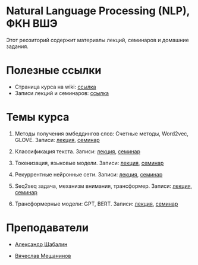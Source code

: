 # Natural Language Processing (NLP), ФКН ВШЭ

Этот реозиторий содержит материалы лекций, семинаров и домашние задания.

# Полезные ссылки

* Страница курса на wiki: [ссылка](http://wiki.cs.hse.ru/Глубинное_обучение_для_текстовых_данных_23/24)
* Записи лекций и семинаров: [ссылка](https://www.youtube.com/playlist?list=PLEwK9wdS5g0pc4NeOQqGLPcxmBHGUjnWB)

# Темы курса

1. Методы получения эмбеддингов слов: Счетные методы, Word2vec, GLOVE. Записи: [лекция](https://www.youtube.com/watch?v=Ji68egxAWgw), [семинар](https://www.youtube.com/watch?v=My80O5Vx6fs&list=PLEwK9wdS5g0pc4NeOQqGLPcxmBHGUjnWB&index=2)

1. Классификация текста. Записи: [лекция](https://www.youtube.com/watch?v=mNs0_icYp4I), [семинар](https://www.youtube.com/watch?v=FFmsejByamQ&list=PLEwK9wdS5g0pc4NeOQqGLPcxmBHGUjnWB&index=4)

1. Токенизация, языковые модели. Записи: [лекция](https://www.youtube.com/watch?v=_WPXfEAsbTE), [семинар](https://www.youtube.com/watch?v=RrdYiCs2-zI&list=PLEwK9wdS5g0pc4NeOQqGLPcxmBHGUjnWB&index=6)

1. Рекуррентные нейронные сети. Записи: [лекция](https://www.youtube.com/watch?v=9BBGEMI50O8&list=PLEwK9wdS5g0pc4NeOQqGLPcxmBHGUjnWB&index=7), [семинар](https://www.youtube.com/watch?v=6ojpRmCea0M&list=PLEwK9wdS5g0pc4NeOQqGLPcxmBHGUjnWB&index=8)

1. Seq2seq задача, механизм внимания, трансформер. Записи: [лекция](https://www.youtube.com/watch?v=0_t0-uvihJ0&list=PLEwK9wdS5g0pc4NeOQqGLPcxmBHGUjnWB&index=10), [семинар](https://www.youtube.com/watch?v=E1btQgjPt2o&list=PLEwK9wdS5g0pc4NeOQqGLPcxmBHGUjnWB&index=9)

1. Трансформерные модели: GPT, BERT. Записи: [лекция](https://www.youtube.com/watch?v=rZFu1UoOejo&list=PLEwK9wdS5g0pc4NeOQqGLPcxmBHGUjnWB&index=11), [семинар](https://www.youtube.com/watch?v=iMuqGlDyxLQ&list=PLEwK9wdS5g0pc4NeOQqGLPcxmBHGUjnWB&index=12)

# Преподаватели

* [Александр Шабалин](https://t.me/amshabalin)

* [Вячеслав Мещанинов](https://t.me/meshchaninov01)
